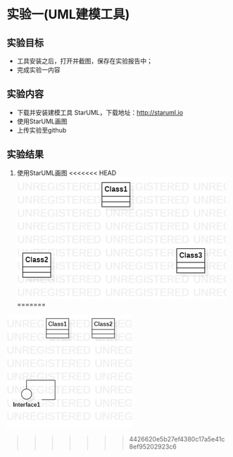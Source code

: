 # 实验一(UML建模工具)

## 实验目标
 + 工具安装之后，打开并截图，保存在实验报告中；
 + 完成实验一内容

## 实验内容
+ 下载并安装建模工具 StarUML，下载地址：http://staruml.io
+ 使用StarUML画图
+ 上传实验至github

## 实验结果
1. 使用StarUML画图
<<<<<<< HEAD
 ![图一](./img/model1.jpg)
=======

  ![图一](./model1.jpg)
>>>>>>> 4426620e5b27ef4380c17a5e41c8ef95202923c6




